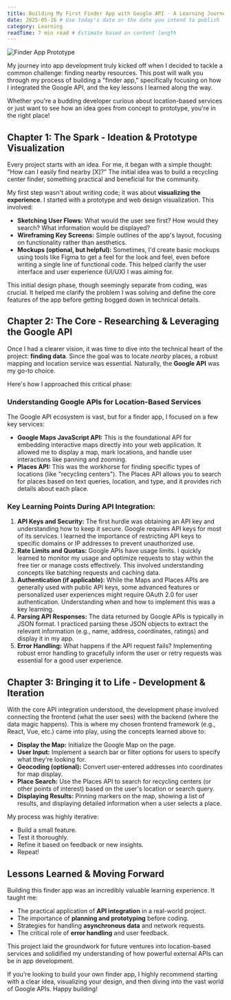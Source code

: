 ```yaml
---
title: Building My First Finder App with Google API - A Learning Journey
date: 2025-05-16 # Use today's date or the date you intend to publish
category: Learning
readTime: 7 min read # Estimate based on content length
---
```


![Finder App Prototype](../assets/img/chatgpt_student.jpg)

My journey into app development truly kicked off when I decided to tackle a common challenge: finding nearby resources. This post will walk you through my process of building a "finder app," specifically focusing on how I integrated the Google API, and the key lessons I learned along the way.

Whether you're a budding developer curious about location-based services or just want to see how an idea goes from concept to prototype, you're in the right place!

## Chapter 1: The Spark - Ideation & Prototype Visualization

Every project starts with an idea. For me, it began with a simple thought: "How can I easily find nearby [X]?" The initial idea was to build a recycling center finder, something practical and beneficial for the community.

My first step wasn't about writing code; it was about **visualizing the experience**. I started with a prototype and web design visualization. This involved:

- **Sketching User Flows:** What would the user see first? How would they search? What information would be displayed?
- **Wireframing Key Screens:** Simple outlines of the app's layout, focusing on functionality rather than aesthetics.
- **Mockups (optional, but helpful):** Sometimes, I'd create basic mockups using tools like Figma to get a feel for the look and feel, even before writing a single line of functional code. This helped clarify the user interface and user experience (UI/UX) I was aiming for.

This initial design phase, though seemingly separate from coding, was crucial. It helped me clarify the problem I was solving and define the core features of the app before getting bogged down in technical details.

## Chapter 2: The Core - Researching & Leveraging the Google API

Once I had a clearer vision, it was time to dive into the technical heart of the project: **finding data**. Since the goal was to locate _nearby_ places, a robust mapping and location service was essential. Naturally, the **Google API** was my go-to choice.

Here's how I approached this critical phase:

### Understanding Google APIs for Location-Based Services

The Google API ecosystem is vast, but for a finder app, I focused on a few key services:

- **Google Maps JavaScript API:** This is the foundational API for embedding interactive maps directly into your web application. It allowed me to display a map, mark locations, and handle user interactions like panning and zooming.
- **Places API:** This was the workhorse for finding specific types of locations (like "recycling centers"). The Places API allows you to search for places based on text queries, location, and type, and it provides rich details about each place.

### Key Learning Points During API Integration:

1.  **API Keys and Security:** The first hurdle was obtaining an API key and understanding how to keep it secure. Google requires API keys for most of its services. I learned the importance of restricting API keys to specific domains or IP addresses to prevent unauthorized use.
2.  **Rate Limits and Quotas:** Google APIs have usage limits. I quickly learned to monitor my usage and optimize requests to stay within the free tier or manage costs effectively. This involved understanding concepts like batching requests and caching data.
3.  **Authentication (if applicable):** While the Maps and Places APIs are generally used with public API keys, some advanced features or personalized user experiences might require OAuth 2.0 for user authentication. Understanding when and how to implement this was a key learning.
4.  **Parsing API Responses:** The data returned by Google APIs is typically in JSON format. I practiced parsing these JSON objects to extract the relevant information (e.g., name, address, coordinates, ratings) and display it in my app.
5.  **Error Handling:** What happens if the API request fails? Implementing robust error handling to gracefully inform the user or retry requests was essential for a good user experience.

## Chapter 3: Bringing it to Life - Development & Iteration

With the core API integration understood, the development phase involved connecting the frontend (what the user sees) with the backend (where the data magic happens). This is where my chosen frontend framework (e.g., React, Vue, etc.) came into play, using the concepts learned above to:

- **Display the Map:** Initialize the Google Map on the page.
- **User Input:** Implement a search bar or filter options for users to specify what they're looking for.
- **Geocoding (optional):** Convert user-entered addresses into coordinates for map display.
- **Place Search:** Use the Places API to search for recycling centers (or other points of interest) based on the user's location or search query.
- **Displaying Results:** Pinning markers on the map, showing a list of results, and displaying detailed information when a user selects a place.

My process was highly iterative:

- Build a small feature.
- Test it thoroughly.
- Refine it based on feedback or new insights.
- Repeat!

## Lessons Learned & Moving Forward

Building this finder app was an incredibly valuable learning experience. It taught me:

- The practical application of **API integration** in a real-world project.
- The importance of **planning and prototyping** before coding.
- Strategies for handling **asynchronous data** and network requests.
- The critical role of **error handling** and user feedback.

This project laid the groundwork for future ventures into location-based services and solidified my understanding of how powerful external APIs can be in app development.

If you're looking to build your own finder app, I highly recommend starting with a clear idea, visualizing your design, and then diving into the vast world of Google APIs. Happy building!
